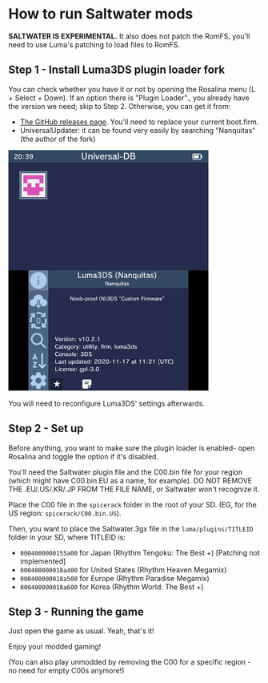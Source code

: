 # How to run Saltwater mods
**SALTWATER IS EXPERIMENTAL.** It also does not patch the RomFS, you'll need to use Luma's patching to load files to RomFS.
## Step 1 - Install Luma3DS plugin loader fork
You can check whether you have it or not by opening the Rosalina menu (L + Select + Down). If an option there is 
"Plugin Loader"., you already have the version we need; skip to Step 2. Otherwise, you can get it from:

* [The GitHub releases page](https://github.com/Nanquitas/Luma3DS/releases/tag/v10.2.1). You'll need to replace your current boot.firm.
* UniversalUpdater: it can be found very easily by searching "Nanquitas" (the author of the fork)

![](img/UniversalUpdater.png)

You will need to reconfigure Luma3DS' settings afterwards.

## Step 2 - Set up
Before anything, you want to make sure the plugin loader is enabled- open Rosalina and toggle the option if it's disabled.

You'll need the Saltwater plugin file and the C00.bin file for your region (which might have C00.bin.EU as a name, for example).
DO NOT REMOVE THE .EU/.US/.KR/.JP FROM THE FILE NAME, or Saltwater won't recognize it.

Place the C00 file in the `spicerack` folder in the root of your SD. (EG, for the US region: `spicerack/C00.bin.US`).

Then, you want to place the Saltwater.3gx file in the `luma/plugins/TITLEID` folder in your SD, where TITLEID is:

- `0004000000155a00` for Japan (Rhythm Tengoku: The Best +) [Patching not implemented]
- `000400000018a400` for United States (Rhythm Heaven Megamix)
- `000400000018a500` for Europe (Rhythm Paradise Megamix)
- `000400000018a600` for Korea (Rhythm World: The Best +)

## Step 3 - Running the game
Just open the game as usual. Yeah, that's it!

Enjoy your modded gaming!

(You can also play unmodded by removing the C00 for a specific region - no need for empty C00s anymore!)